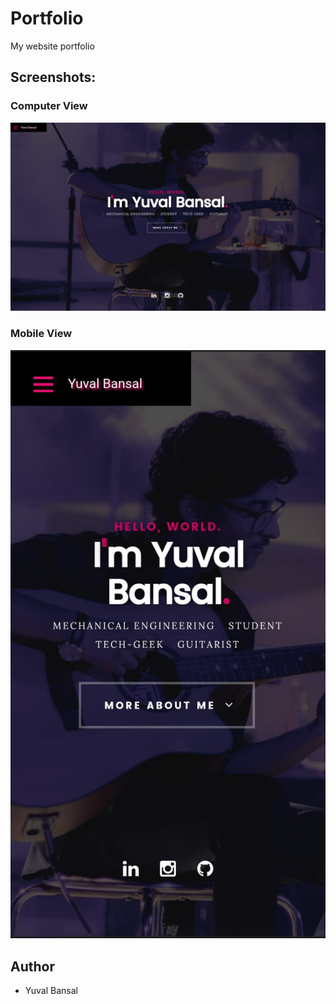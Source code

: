 # Portfolio
My website portfolio

## Screenshots:
### Computer View
![alt text](https://github.com/yuvalbansal/Me/blob/453dbf7fe7265b054c62516b645846c987424e34/Portfolio.PNG)

### Mobile View
![alt text](https://github.com/yuvalbansal/Me/blob/453dbf7fe7265b054c62516b645846c987424e34/Portfolio_Mobile.PNG)

## Author
* Yuval Bansal
